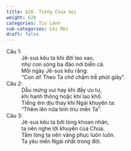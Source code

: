 ```yaml
---
title: 628. Tiếng Chúa Gọi
weight: 628
categories: Tin Lành
sub-categories: Lời Mời
draft: false
---
```

<dl><dt>Câu 1:</dt><dd data-verse="1">Jê-sus kêu ta khi đời lao xao, <br/>như con sóng ba đào nơi biển cả. <br/>Mỗi ngày Jê-sus kêu rằng: <br/>“Con ơi! Theo Ta chớ chậm trễ phút giây”. </dd><dt>Câu 2:</dt><dd data-verse="2">Dẫu mừng vui hay khi đầy ưu tư, <br/>khi hanh thông hoặc khi lao khổ. <br/>Tiếng êm dịu thay khi Ngài khuyên ta: <br/>“Thêm lên nữa tình trìu mến Ta”. </dd><dt>Câu 3:</dt><dd data-verse="3">Jê-sus kêu ta bởi lòng khoan nhân, <br/>ta nên nghe lời khuyên của Chúa. <br/>Tấm lòng ta nên vâng phục luôn luôn. <br/>Ta yêu mến Ngài nhất trong đời. </dd></dl>